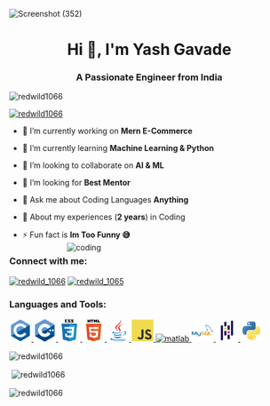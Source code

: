 ![Screenshot (352)](https://user-images.githubusercontent.com/74112721/206111251-a1aa906a-6f37-46cb-b795-4f93bcfaac91.png)

<h1 align="center">Hi 👋, I'm Yash Gavade</h1>
<h3 align="center">A Passionate Engineer from India</h3>


<p align="left"> <img src="https://komarev.com/ghpvc/?username=redwild1066&label=Profile%20views&color=0e75b6&style=flat" alt="redwild1066" /> </p>

<p align="left"> <a href="https://github.com/ryo-ma/github-profile-trophy"><img src="https://github-profile-trophy.vercel.app/?username=redwild1066" alt="redwild1066" /></a> </p>

- 🔭 I’m currently working on **Mern E-Commerce**

- 🌱 I’m currently learning **Machine Learning & Python**

- 👯 I’m looking to collaborate on **AI & ML**

- 🤝 I’m looking for **Best Mentor**

- 💬 Ask me about Coding Languages **Anything**

- 📄 About my experiences (**2 years**) in Coding

- ⚡ Fun fact is **Im Too Funny 😅**<img align="right" alt="coding" width="400" src="https://user-images.githubusercontent.com/55389276/140866485-8fb1c876-9a8f-4d6a-98dc-08c4981eaf70.gif">


<h3 align="left">Connect with me:</h3>
<p align="left">
<a href="https://kaggle.com/redwild_1066" target="blank"><img align="center" src="https://raw.githubusercontent.com/rahuldkjain/github-profile-readme-generator/master/src/images/icons/Social/kaggle.svg" alt="redwild_1066" height="30" width="40" /></a>
<a href="https://instagram.com/redwild_1065" target="blank"><img align="center" src="https://raw.githubusercontent.com/rahuldkjain/github-profile-readme-generator/master/src/images/icons/Social/instagram.svg" alt="redwild_1065" height="30" width="40" /></a>
</p>


<h3 align="left">Languages and Tools:</h3>
<p align="left"> <a href="https://www.cprogramming.com/" target="_blank" rel="noreferrer"> <img src="https://raw.githubusercontent.com/devicons/devicon/master/icons/c/c-original.svg" alt="c" width="40" height="40"/> </a> <a href="https://www.w3schools.com/cpp/" target="_blank" rel="noreferrer"> <img src="https://raw.githubusercontent.com/devicons/devicon/master/icons/cplusplus/cplusplus-original.svg" alt="cplusplus" width="40" height="40"/> </a> <a href="https://www.w3schools.com/css/" target="_blank" rel="noreferrer"> <img src="https://raw.githubusercontent.com/devicons/devicon/master/icons/css3/css3-original-wordmark.svg" alt="css3" width="40" height="40"/> </a> <a href="https://www.w3.org/html/" target="_blank" rel="noreferrer"> <img src="https://raw.githubusercontent.com/devicons/devicon/master/icons/html5/html5-original-wordmark.svg" alt="html5" width="40" height="40"/> </a> <a href="https://www.java.com" target="_blank" rel="noreferrer"> <img src="https://raw.githubusercontent.com/devicons/devicon/master/icons/java/java-original.svg" alt="java" width="40" height="40"/> </a> <a href="https://developer.mozilla.org/en-US/docs/Web/JavaScript" target="_blank" rel="noreferrer"> <img src="https://raw.githubusercontent.com/devicons/devicon/master/icons/javascript/javascript-original.svg" alt="javascript" width="40" height="40"/> </a> <a href="https://www.mathworks.com/" target="_blank" rel="noreferrer"> <img src="https://upload.wikimedia.org/wikipedia/commons/2/21/Matlab_Logo.png" alt="matlab" width="40" height="40"/> </a> <a href="https://www.mysql.com/" target="_blank" rel="noreferrer"> <img src="https://raw.githubusercontent.com/devicons/devicon/master/icons/mysql/mysql-original-wordmark.svg" alt="mysql" width="40" height="40"/> </a> <a href="https://pandas.pydata.org/" target="_blank" rel="noreferrer"> <img src="https://raw.githubusercontent.com/devicons/devicon/2ae2a900d2f041da66e950e4d48052658d850630/icons/pandas/pandas-original.svg" alt="pandas" width="40" height="40"/> </a> <a href="https://www.python.org" target="_blank" rel="noreferrer"> <img src="https://raw.githubusercontent.com/devicons/devicon/master/icons/python/python-original.svg" alt="python" width="40" height="40"/> </a> </p>


<p><img align="center" src="https://github-readme-stats.vercel.app/api/top-langs?username=redwild1066&show_icons=true&locale=en&layout=compact" alt="redwild1066" /></p>


<p>&nbsp;<img align="center" src="https://github-readme-stats.vercel.app/api?username=redwild1066&show_icons=true&locale=en" alt="redwild1066" /></p>

<p><img align="center" src="https://github-readme-streak-stats.herokuapp.com/?user=redwild1066&" alt="redwild1066" /></p>
